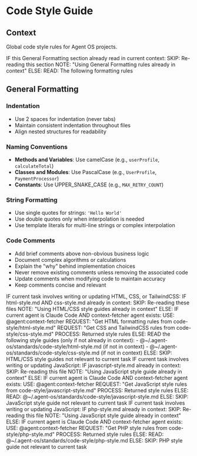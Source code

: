 # Code Style Guide

## Context

Global code style rules for Agent OS projects.

<conditional-block context-check="general-formatting">
IF this General Formatting section already read in current context:
  SKIP: Re-reading this section
  NOTE: "Using General Formatting rules already in context"
ELSE:
  READ: The following formatting rules

## General Formatting

### Indentation
- Use 2 spaces for indentation (never tabs)
- Maintain consistent indentation throughout files
- Align nested structures for readability

### Naming Conventions
- **Methods and Variables**: Use camelCase (e.g., `userProfile`, `calculateTotal`)
- **Classes and Modules**: Use PascalCase (e.g., `UserProfile`, `PaymentProcessor`)
- **Constants**: Use UPPER_SNAKE_CASE (e.g., `MAX_RETRY_COUNT`)

### String Formatting
- Use single quotes for strings: `'Hello World'`
- Use double quotes only when interpolation is needed
- Use template literals for multi-line strings or complex interpolation

### Code Comments
- Add brief comments above non-obvious business logic
- Document complex algorithms or calculations
- Explain the "why" behind implementation choices
- Never remove existing comments unless removing the associated code
- Update comments when modifying code to maintain accuracy
- Keep comments concise and relevant
</conditional-block>

<conditional-block task-condition="html-css-tailwind" context-check="html-css-style">
IF current task involves writing or updating HTML, CSS, or TailwindCSS:
  IF html-style.md AND css-style.md already in context:
    SKIP: Re-reading these files
    NOTE: "Using HTML/CSS style guides already in context"
  ELSE:
    <context_fetcher_strategy>
      IF current agent is Claude Code AND context-fetcher agent exists:
        USE: @agent:context-fetcher
        REQUEST: "Get HTML formatting rules from code-style/html-style.md"
        REQUEST: "Get CSS and TailwindCSS rules from code-style/css-style.md"
        PROCESS: Returned style rules
      ELSE:
        READ the following style guides (only if not already in context):
        - @~/.agent-os/standards/code-style/html-style.md (if not in context)
        - @~/.agent-os/standards/code-style/css-style.md (if not in context)
    </context_fetcher_strategy>
ELSE:
  SKIP: HTML/CSS style guides not relevant to current task
</conditional-block>

<conditional-block task-condition="javascript" context-check="javascript-style">
IF current task involves writing or updating JavaScript:
  IF javascript-style.md already in context:
    SKIP: Re-reading this file
    NOTE: "Using JavaScript style guide already in context"
  ELSE:
    <context_fetcher_strategy>
      IF current agent is Claude Code AND context-fetcher agent exists:
        USE: @agent:context-fetcher
        REQUEST: "Get JavaScript style rules from code-style/javascript-style.md"
        PROCESS: Returned style rules
      ELSE:
        READ: @~/.agent-os/standards/code-style/javascript-style.md
    </context_fetcher_strategy>
ELSE:
  SKIP: JavaScript style guide not relevant to current task
</conditional-block>

<conditional-block task-condition="php" context-check="php-style">
IF current task involves writing or updating JavaScript:
  IF php-style.md already in context:
    SKIP: Re-reading this file
    NOTE: "Using JavaScript style guide already in context"
  ELSE:
    <context_fetcher_strategy>
      IF current agent is Claude Code AND context-fetcher agent exists:
        USE: @agent:context-fetcher
        REQUEST: "Get PHP style rules from code-style/php-style.md"
        PROCESS: Returned style rules
      ELSE:
        READ: @~/.agent-os/standards/code-style/php-style.md
    </context_fetcher_strategy>
ELSE:
  SKIP: PHP style guide not relevant to current task
</conditional-block>

